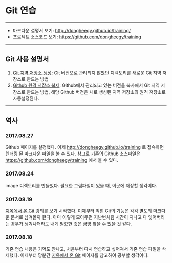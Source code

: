 # Git 연습
---
* 마크다운 설명서 보기: http://dongheegy.github.io/training/
* 프로젝트 소스코드 보기: https://github.com/dongheegy/training
---
## Git 사용 설명서
1. [Git 지역 저장소 생성](01.startGit.md): Git 버전으로 관리되지 않았던 디렉토리를 새로운 Git 지역 저장소로 만드는 방법
1. [Github 원격 저장소 복제](02.makeCloneOfGithub.md): Github에서 관리되고 있는 버전을 복사해서 Git 지역 저장소로 만드는 방법, 해당 Github 버전은 새로 생성된 지역 저장소의 원격 저장소로 자동설정된다.
---
## 역사
### 2017.08.27
Github 페이지를 설정했다. 이제 http://dongheegy.github.io/training 로 접속하면 렌더링 된 마크다운 파일을 볼 수 있다. 참고로 기존의 Github 소스파일은 https://github.com/dongheegy/training 에서 볼 수 있다.
### 2017.08.24
image 디렉토리를 만들었다. 필요한 그림파일이 있을 때, 이곳에 저장할 생각이다.
### 2017.08.19
[지옥에서 온 Git](https://opentutorials.org/course/2708) 강의를 보기 시작했다. 이제부터 익힌 Git의 기능은 각각 별도의 마크다운 문서로 남겨볼까 한다. 아마 이렇게 모아두면 지난번처럼 시간이 지나고 다 잊어버리는 경우가 생겨나더라도 내게 필요한 것은 금방 찾을 수 있을 것 같다.
### 2017.08.18
기존 연습 내용은 기억도 안나고, 처음부터 다시 연습하고 싶어져서 기존 연습 파일을 삭제했다. 이제부터 당분간 [지옥에서 온 Git](https://opentutorials.org/course/2708) 페이지를 참고하여 공부할 생각이다.

